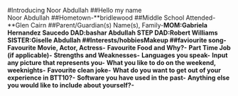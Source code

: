 #Introducing Noor Abdullah
##Hello my name      
Noor Abdullah
##Hometown-**bridlewood
##Middle School Attended-**Glen Cairn
##Parent/Guardian(s) Name(s), Family-**MOM:Gabriela Hernandez Saucedo DAD:bashar Abdullah STEP DAD:Robert Williams SISTER:Giselle Abdullah
##**Interests/hobbies**Makeup
##faviourite song-**
**Favourite Movie, Actor, Actress-**
**Favourite Food and Why?-**
**Part Time Job (if applicable)-**
**Strengths and Weaknesses-**
**Languages you speak-**
**Input any picture that represents you-**
**What you like to do on the weekend, weeknights-**
**Favourite clean joke-**
**What do you want to get out of your experience in BTT10?-**
**Software you have used in the past-**
**Anything else you would like to include about yourself?-**
